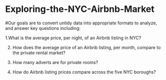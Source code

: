 # Exploring-the-NYC-Airbnb-Market
#Our goals are to convert untidy data into appropriate formats to analyze, and answer key questions including:


1.What is the average price, per night, of an Airbnb listing in NYC?

2. How does the average price of an Airbnb listing, per month, compare to the private rental market?

3. How many adverts are for private rooms?

4. How do Airbnb listing prices compare across the five NYC boroughs?
